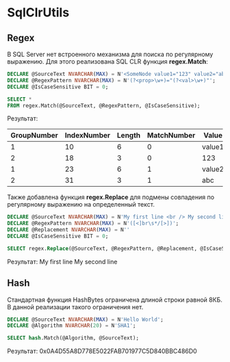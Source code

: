 # SqlClrUtils

## Regex
В SQL Server нет встроенного механизма для поиска по регулярному выражению. Для этого реализована SQL CLR функция **regex.Match**:
```sql
DECLARE @SourceText NVARCHAR(MAX) = N'<SomeNode value1="123" value2="abc" />';
DECLARE @RegexPattern NVARCHAR(MAX) = N'(?<prop>\w+)="(?<val>\w+)"';
DECLARE @IsCaseSensitive BIT = 0;

SELECT *
FROM regex.Match(@SourceText, @RegexPattern, @IsCaseSensitive);
```

Результат:

| GroupNumber | IndexNumber | Length | MatchNumber | Value  | GroupName |
|-------------|-------------|--------|-------------|--------|-----------|
| 1           | 10          | 6      | 0           | value1 | prop      |
| 2           | 18          | 3      | 0           | 123    | val       |
| 1           | 23          | 6      | 1           | value2 | prop      |
| 2           | 31          | 3      | 1           | abc    | val       |

Также добавлена функция **regex.Replace** для подмены совпадения по регулярному выражению на определенный текст. 
```sql
DECLARE @SourceText NVARCHAR(MAX) = N'My first line <br /> My second line';
DECLARE @RegexPattern NVARCHAR(MAX) = N'([<]br\s*/[>])';
DECLARE @Replacement NVARCHAR(MAX) = N''
DECLARE @IsCaseSensitive BIT = 0;

SELECT regex.Replace(@SourceText, @RegexPattern, @Replacement, @IsCaseSensitive);
```

Результат:
My first line  My second line

## Hash
Стандартная функция HashBytes ограничена длиной строки равной 8КБ. В данной реализации такого ограничения нет.
```sql
DECLARE @SourceText NVARCHAR(MAX) = N'Hello World';
DECLARE @Algorithm NVARCHAR(20) = N'SHA1';

SELECT hash.Match(@Algorithm, @SourceText);
```

Результат:
0x0A4D55A8D778E5022FAB701977C5D840BBC486D0
